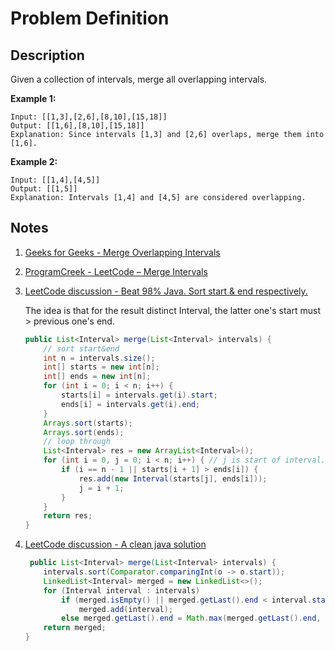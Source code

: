 # Problem Definition

## Description

Given a collection of intervals, merge all overlapping intervals.

**Example 1:**

```text
Input: [[1,3],[2,6],[8,10],[15,18]]
Output: [[1,6],[8,10],[15,18]]
Explanation: Since intervals [1,3] and [2,6] overlaps, merge them into [1,6].
```

**Example 2:**

```text
Input: [[1,4],[4,5]]
Output: [[1,5]]
Explanation: Intervals [1,4] and [4,5] are considered overlapping.
```

## Notes

1. [Geeks for Geeks - Merge Overlapping Intervals](https://www.geeksforgeeks.org/merging-intervals/)
1. [ProgramCreek - LeetCode – Merge Intervals](https://www.programcreek.com/2012/12/leetcode-merge-intervals/)
1. [LeetCode discussion - Beat 98% Java. Sort start & end respectively.](https://leetcode.com/problems/merge-intervals/discuss/21223/Beat-98-Java.-Sort-start-and-end-respectively.)

    The idea is that for the result distinct Interval, the latter one's start must > previous one's end.

    ```java
    public List<Interval> merge(List<Interval> intervals) {
        // sort start&end
        int n = intervals.size();
        int[] starts = new int[n];
        int[] ends = new int[n];
        for (int i = 0; i < n; i++) {
            starts[i] = intervals.get(i).start;
            ends[i] = intervals.get(i).end;
        }
        Arrays.sort(starts);
        Arrays.sort(ends);
        // loop through
        List<Interval> res = new ArrayList<Interval>();
        for (int i = 0, j = 0; i < n; i++) { // j is start of interval.
            if (i == n - 1 || starts[i + 1] > ends[i]) {
                res.add(new Interval(starts[j], ends[i]));
                j = i + 1;
            }
        }
        return res;
    }
    ```

1. [LeetCode discussion - A clean java solution](https://leetcode.com/problems/merge-intervals/discuss/21276/A-clean-java-solution)

    ```java
     public List<Interval> merge(List<Interval> intervals) {
        intervals.sort(Comparator.comparingInt(o -> o.start));
        LinkedList<Interval> merged = new LinkedList<>();
        for (Interval interval : intervals)
            if (merged.isEmpty() || merged.getLast().end < interval.start)
                merged.add(interval);
            else merged.getLast().end = Math.max(merged.getLast().end, interval.end);
        return merged;
    }
    ```